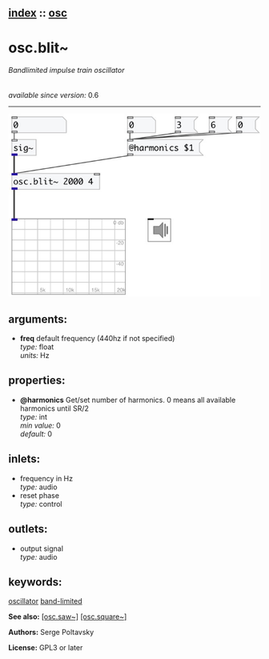 [index](index.html) :: [osc](category_osc.html)
---

# osc.blit~

###### Bandlimited impulse train oscillator

*available since version:* 0.6

---




[![example](../examples/img/osc.blit~.jpg)](../examples/pd/osc.blit~.pd)



## arguments:

* **freq**
default frequency (440hz if not specified)<br>
_type:_ float<br>
_units:_ Hz<br>





## properties:

* **@harmonics** 
Get/set number of harmonics. 0 means all available harmonics until SR/2<br>
_type:_ int<br>
_min value:_ 0<br>
_default:_ 0<br>



## inlets:

* frequency in Hz<br>
_type:_ audio
* reset phase<br>
_type:_ control



## outlets:

* output signal<br>
_type:_ audio



## keywords:

[oscillator](keywords/oscillator.html)
[band-limited](keywords/band-limited.html)



**See also:**
[\[osc.saw~\]](osc.saw~.html)
[\[osc.square~\]](osc.square~.html)




**Authors:** Serge Poltavsky




**License:** GPL3 or later





